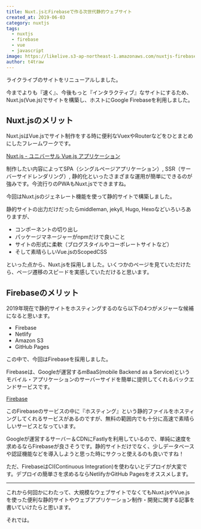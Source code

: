 ```yaml
---
title: Nuxt.jsとFirebaseで作る次世代静的ウェブサイト
created_at: 2019-06-03
category: nuxtjs
tags: 
  - nuxtjs
  - firebase
  - vue
  - javascript
image: https://likelive.s3-ap-northeast-1.amazonaws.com/nuxtjs-firebase.png
author: t4traw
---
```

ライクライブのサイトをリニューアルしました。

今までよりも『速く』、今後もっと『インタラクティブ』なサイトにするため、Nuxt.js(Vue.js)でサイトを構築し、ホストにGoogle Firebaseを利用しました。

## Nuxt.jsのメリット

Nuxt.jsはVue.jsでサイト制作をする時に便利なVuexやRouterなどをひとまとめにしたフレームワークです。

[Nuxt.js - ユニバーサル Vue.js アプリケーション](https://ja.nuxtjs.org/)

制作したい内容によってSPA（シングルページアプリケーション）, SSR（サーバーサイドレンダリング）, 静的化といったさまざまな運用が簡単にできるのが強みです。今流行りのPWAもNuxt.jsでできますね。

今回はNuxt.jsのジェネレート機能を使って静的サイトで構築しました。

静的サイトの出力だけだったらmiddleman, jekyll, Hugo, Hexoなどいろいろありますが、

- コンポーネントの切り出し
- パッケージマネージャーがnpmだけで良いこと
- サイトの形式に柔軟（ブログスタイルやコーポレートサイトなど）
- そして素晴らしいVue.jsのScopedCSS

といった点から、Nuxt.jsを採用しました。いくつかのページを見ていただけたら、ページ遷移のスピードを実感していただけると思います。

## Firebaseのメリット

2019年現在で静的サイトをホスティングするのなら以下の4つがメジャーな候補になると思います。

- Firebase
- Netlify
- Amazon S3
- GitHub Pages

この中で、今回はFirebaseを採用しました。

Firebaseは、Googleが運営するmBaaS(mobile Backend as a Service)というモバイル・アプリケーションのサーバーサイドを簡単に提供してくれるバックエンドサービスです。

[Firebase](https://firebase.google.com/?hl=ja)

このFirebaseのサービスの中に『ホスティング』という静的ファイルをホスティングしてくれるサービスがあるのですが、無料の範囲内でも十分に高速で素晴らしいサービスとなっています。

Googleが運営するサーバー＆CDNにFastlyを利用しているので、単純に速度を求めるならFirebaseが良さそうです。静的サイトだけでなく、少しデータベースや認証機能などを導入しようと思った時にサクっと使えるのも良いですね！

ただ、FirebaseはCI(Continuous Integration)を使わないとデプロイが大変です。デプロイの簡単さを求めるならNetlifyかGitHub Pagesをオススメします。

---

これから何回かにわたって、大規模なウェブサイトでなくてもNuxt.jsやVue.jsを使った便利な静的サイトやウェブアプリケーション制作・開発に関する記事を書いていけたらと思います。

それでは。
